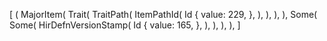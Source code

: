 [
    (
        MajorItem(
            Trait(
                TraitPath(
                    ItemPathId(
                        Id {
                            value: 229,
                        },
                    ),
                ),
            ),
        ),
        Some(
            Some(
                HirDefnVersionStamp(
                    Id {
                        value: 165,
                    },
                ),
            ),
        ),
    ),
]